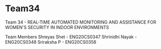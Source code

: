# Team34
Team 34 - REAL-TIME AUTOMATED MONITORING AND ASSISTANCE FOR WOMEN'S SECURITY IN INDOOR ENVIRONMENTS

Team Members 
Shreyas Shet - ENG20CS0347
Shrinidhi Nayak - ENG20CS0348
Sriraksha P - ENG20CS0358
